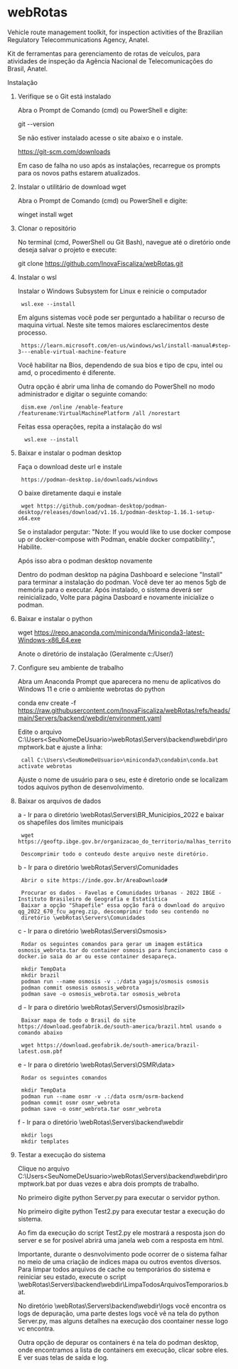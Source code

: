 # webRotas

Vehicle route management toolkit, for inspection activities of the Brazilian Regulatory Telecommunications Agency, Anatel.

Kit de ferramentas para gerenciamento de rotas de veículos, para atividades de inspeção da Agência Nacional de Telecomunicações do Brasil, Anatel.


Instalação

1. Verifique se o Git está instalado

    Abra o Prompt de Comando (cmd) ou PowerShell e digite:

    git --version

    Se não estiver instalado acesse o site abaixo e o instale.

    https://git-scm.com/downloads

    Em caso de falha no uso após as instalações, recarregue os prompts para os novos paths estarem atualizados.

2. Instalar o utilitário de download wget

    Abra o Prompt de Comando (cmd) ou PowerShell e digite: 

    winget install wget

3. Clonar o repositório

    No terminal (cmd, PowerShell ou Git Bash), navegue até o diretório onde deseja salvar o projeto e execute:

    git clone https://github.com/InovaFiscaliza/webRotas.git


4. Instalar o wsl

    Instalar o Windows Subsystem for Linux e reinicie o computador 
        
        wsl.exe --install

    Em alguns sistemas você pode ser perguntado a habilitar o recurso de maquina virtual. Neste site temos maiores esclarecimentos 
    deste processo.

        https://learn.microsoft.com/en-us/windows/wsl/install-manual#step-3---enable-virtual-machine-feature

    Você habilitar na Bios, dependendo de sua bios e tipo de cpu, intel ou amd, o procedimento é diferente.  

    Outra opção é abrir uma linha de comando do PowerShell no modo administrador e digitar o seguinte comando:

        dism.exe /online /enable-feature /featurename:VirtualMachinePlatform /all /norestart

    Feitas essa operações, repita a instalação do wsl

         wsl.exe --install       



4. Baixar e instalar o podman desktop

    Faça o download deste url e instale

        https://podman-desktop.io/downloads/windows

    O baixe diretamente daqui e instale

        wget https://github.com/podman-desktop/podman-desktop/releases/download/v1.16.1/podman-desktop-1.16.1-setup-x64.exe

    Se o instalador pergutar: "Note: If you would like to use docker compose up or docker-compose with Podman, enable docker 
    compatibility.", Habilite.
    
    Após isso abra o podman desktop novamente 
    
    Dentro do podman desktop na página Dashboard e selecione "Install" para terminar a instalação do podman. Você deve ter ao 
    menos 5gb de memória para o executar. 
    Após instalado, o sistema deverá ser reinicializado, Volte para página Dasboard e novamente inicialize o podman.

5. Baixar e instalar o python

    wget https://repo.anaconda.com/miniconda/Miniconda3-latest-Windows-x86_64.exe

    Anote o diretório de instalação (Geralmente c:/User/<SeuNomeDeUsuario>)


6. Configure seu ambiente de trabalho

    Abra um Anaconda Prompt que aparecera no menu de aplicativos do Windows 11 e crie o ambiente webrotas do python 

    conda env create -f https://raw.githubusercontent.com/InovaFiscaliza/webRotas/refs/heads/main/Servers/backend/webdir/environment.yaml

    Edite o arquivo C:\Users\<SeuNomeDeUsuario>\webRotas\Servers\backend\webdir\promptwork.bat e ajuste a linha:

        call C:\Users\<SeuNomeDeUsuario>\miniconda3\condabin\conda.bat activate webrotas

    Ajuste o nome de usuário para o seu, este é diretorio onde se localizam todos aquivos python de desenvolvimento.

7. Baixar os arquivos de dados


    a - Ir para o diretório \webRotas\Servers\BR_Municipios_2022 e baixar os shapefiles dos limites municipais
    
        wget https://geoftp.ibge.gov.br/organizacao_do_territorio/malhas_territoriais/malhas_municipais/municipio_2022/Brasil/BR/BR_Municipios_2022.zip

        Descomprimir todo o conteudo deste arquivo neste diretório.

    b - Ir para o diretório \webRotas\Servers\Comunidades

        Abrir o site https://inde.gov.br/AreaDownload#

        Procurar os dados - Favelas e Comunidades Urbanas - 2022 IBGE - Instituto Brasileiro de Geografia e Estatística
        Baixar a opção "Shapefile" essa opção fará o download do arquivo qg_2022_670_fcu_agreg.zip, descomprimir todo seu contendo no
        diretório \webRotas\Servers\Comunidades

    c - Ir para o diretório \webRotas\Servers\Osmosis>

        Rodar os seguintes comandos para gerar um imagem estática osmosis_webrota.tar do container osmosis para funcionamento caso o docker.io saia do ar ou esse container desapareça.

        mkdir TempData
        mkdir brazil
        podman run --name osmosis -v .:/data yagajs/osmosis osmosis
        podman commit osmosis osmosis_webrota
        podman save -o osmosis_webrota.tar osmosis_webrota

    d - Ir para o diretório \webRotas\Servers\Osmosis\brazil>

        Baixar mapa de todo o Brasil do site https://download.geofabrik.de/south-america/brazil.html usando o comando abaixo

        wget https://download.geofabrik.de/south-america/brazil-latest.osm.pbf

    e - Ir para o diretório \webRotas\Servers\OSMR\data>

        Rodar os seguintes comandos

        mkdir TempData
        podman run --name osmr -v .:/data osrm/osrm-backend
        podman commit osmr osmr_webrota
        podman save -o osmr_webrota.tar osmr_webrota

    f - Ir para o diretório \webRotas\Servers\backend\webdir

        mkdir logs
        mkdir templates



8. Testar a execução do sistema

    Clique no arquivo C:\Users\<SeuNomeDeUsuario>\webRotas\Servers\backend\webdir\promptwork.bat por duas vezes e abra dois prompts de trabalho. 

    No primeiro digite python Server.py para executar o servidor python.

    No primeiro digite python Test2.py para executar testar a execução do sistema.

    Ao fim da execução do script Test2.py ele mostrará a resposta json do server e se for posível abrirá uma janela web com a resposta
    em html.

    Importante, durante o desnvolvimento pode ocorrer de o sistema falhar no meio de uma criação de indices mapa ou outros eventos diversos. Para limpar todos arquivos de cache ou temporários do sistema e reiniciar seu estado, execute o script \webRotas\Servers\backend\webdir\LimpaTodosArquivosTemporarios.bat.

    No diretório \webRotas\Servers\backend\webdir\logs você encontra os logs de depuração, uma parte destes logs você vê na tela do python Server.py, mas alguns detalhes na execução dos coontainer nesse logo vc encontra.

    Outra opção de depurar os containers é na tela do podman desktop, onde encontramos a lista de containers em execução, clicar sobre eles. E ver suas telas de saída e log.






    






